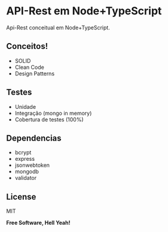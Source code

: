 # API-Rest em Node+TypeScript
Api-Rest conceitual em Node+TypeScript.

##  Conceitos!
  - SOLID
  - Clean Code
  - Design Patterns
  
## Testes
  - Unidade
  - Integração (mongo in memory)
  - Cobertura de testes (100%)

## Dependencias
  - bcrypt
  - express
  - jsonwebtoken
  - mongodb
  - validator
  
License
----
MIT


**Free Software, Hell Yeah!**
